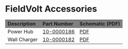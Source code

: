 # FieldVolt Accessories
<table>
  <tr bgcolor="gray">
    <td><b>Description<b></td>
    <td><b>Part Number<b></td>
    <td><b>Schematic (PDF)<b></td>
  </tr>

  <tr>
    <td>Power Hub</td>
    <td><a href="https://leemangeophysical.com/product/fieldvolt-power-hub/" target="_blank" rel="noopener noreferrer">10-0000186</a></td>
    <td><a href="../10-186_Power_Hub.pdf" target="_blank" rel="noopener noreferrer">PDF</a></td>
  </tr>

  <tr>
    <td>Wall Charger</td>
    <td><a href="https://leemangeophysical.com/product/fieldvolt-wall-charger/" target="_blank" rel="noopener noreferrer">10-0000182</a></td>
    <td><a href="../10-182_Charging_Cable.pdf" target="_blank" rel="noopener noreferrer">PDF</a></td>
  </tr>
</table>
